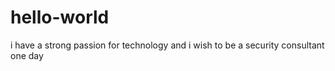 # hello-world
i have a strong passion for technology and i wish to be a security consultant one day
